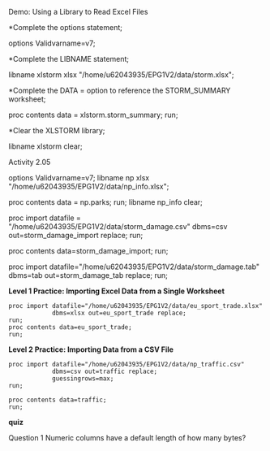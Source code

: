 Demo: Using a Library to Read Excel Files

*Complete the options statement;

options Validvarname=v7;

*Complete the LIBNAME statement;

libname xlstorm xlsx "/home/u62043935/EPG1V2/data/storm.xlsx";

*Complete the DATA = option to reference the STORM_SUMMARY worksheet;

proc contents data = xlstorm.storm_summary;
run;

*Clear the XLSTORM library;

libname xlstorm clear;

Activity 2.05

options Validvarname=v7;
libname np xlsx "/home/u62043935/EPG1V2/data/np_info.xlsx";

proc contents data = np.parks;
run;
libname np_info clear;

proc import datafile = "/home/u62043935/EPG1V2/data/storm_damage.csv" dbms=csv
			out=storm_damage_import replace;
run;

proc contents data=storm_damage_import;
run;

proc import datafile="/home/u62043935/EPG1V2/data/storm_damage.tab"
            dbms=tab out=storm_damage_tab replace;
run;






**Level 1 Practice: Importing Excel Data from a Single Worksheet**

```
proc import datafile="/home/u62043935/EPG1V2/data/eu_sport_trade.xlsx"
            dbms=xlsx out=eu_sport_trade replace;
run;
proc contents data=eu_sport_trade;
run;
```

**Level 2 Practice: Importing Data from a CSV File**

```
proc import datafile="/home/u62043935/EPG1V2/data/np_traffic.csv"
            dbms=csv out=traffic replace;
      		guessingrows=max;
run;

proc contents data=traffic;
run;
```

**quiz**

Question 1 Numeric columns have a default length of how many bytes?
